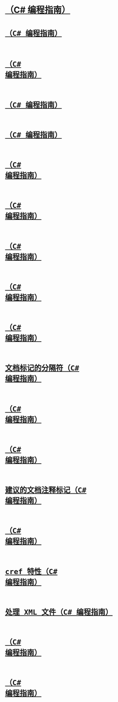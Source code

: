 # [<remarks>（C# 编程指南）](remarks.md)
# [<code>（C# 编程指南）](code.md)
# [<exception>（C# 编程指南）](exception.md)
# [<list>（C# 编程指南）](list.md)
# [<para>（C# 编程指南）](para.md)
# [<returns>（C# 编程指南）](returns.md)
# [<summary>（C# 编程指南）](summary.md)
# [<c>（C# 编程指南）](code-inline.md)
# [<include>（C# 编程指南）](include.md)
# [<typeparam>（C# 编程指南）](typeparam.md)
# [文档标记的分隔符（C# 编程指南）](delimiters-for-documentation-tags.md)
# [<permission>（C# 编程指南）](permission.md)
# [<paramref>（C# 编程指南）](paramref.md)
# [建议的文档注释标记（C# 编程指南）](recommended-tags-for-documentation-comments.md)
# [<typeparamref>（C# 编程指南）](typeparamref.md)
# [cref 特性（C# 编程指南）](cref-attribute.md)
# [处理 XML 文件（C# 编程指南）](processing-the-xml-file.md)
# [<param>（C# 编程指南）](param.md)
# [<example>（C# 编程指南）](example.md)
